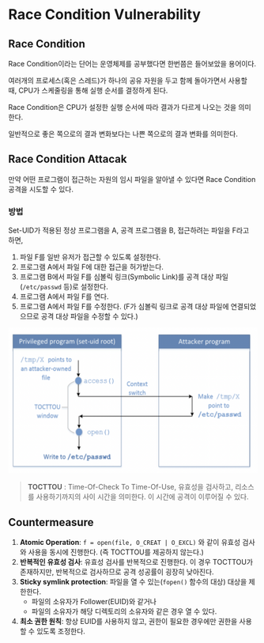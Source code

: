 # Race Condition Vulnerability

## Race Condition

Race Condition이라는 단어는 운영체제를 공부했다면 한번쯤은 들어보았을 용어이다.

여러개의 프로세스(혹은 스레드)가 하나의 공유 자원을 두고 함께 돌아가면서 사용할 때, CPU가 스케줄링을 통해 실행 순서를 결정하게 된다.

Race Condition은 CPU가 설정한 실행 순서에 따라 결과가 다르게 나오는 것을 의미한다.

일반적으로 좋은 쪽으로의 결과 변화보다는 나쁜 쪽으로의 결과 변화를 의미한다.

## Race Condition Attacak

만약 어떤 프로그램이 접근하는 자원의 임시 파일을 알아낼 수 있다면 Race Condition 공격을 시도할 수 있다.

### 방법

Set-UID가 적용된 정상 프로그램을 A, 공격 프로그램을 B, 접근하려는 파일을 F라고 하면,

1. 파일 F를 일반 유저가 접근할 수 있도록 설정한다.
2. 프로그램 A에서 파일 F에 대한 접근을 허가받는다.
3. 프로그램 B에서 파일 F를 심볼릭 링크(Symbolic Link)를 공격 대상 파일(`/etc/passwd` 등)로 설정한다.
4. 프로그램 A에서 파일 F를 연다.
5. 프로그램 A에서 파일 F를 수정한다. (F가 심볼릭 링크로 공격 대상 파일에 연결되었으므로 공격 대상 파일을 수정할 수 있다.)

![image](img/race-condition-img.png)

> **TOCTTOU** : Time-Of-Check To Time-Of-Use, 유효성을 검사하고, 리소스를 사용하기까지의 사이 시간을 의미한다. 이 시간에 공격이 이루어질 수 있다.

## Countermeasure

1. **Atomic Operation**: `f = open(file, O_CREAT | O_EXCL)` 와 같이 유효성 검사와 사용을 동시에 진행한다. (즉 TOCTTOU를 제공하지 않는다.)
2. **반복적인 유효성 검사**: 유효성 검사를 반복적으로 진행한다. 이 경우 TOCTTOU가 존재하지만, 반복적으로 검사하므로 공격 성공률이 굉장히 낮아진다.
3. **Sticky symlink protection**: 파일을 열 수 있는(`fopen()` 함수의 대상) 대상을 제한한다.
   - 파일의 소유자가 Follower(EUID)와 같거나
   - 파일의 소유자가 해당 디렉토리의 소유자와 같은 경우 열 수 있다.
4. **최소 권한 원칙**: 항상 EUID를 사용하지 않고, 권한이 필요한 경우에만 권한을 사용할 수 있도록 조정한다.
